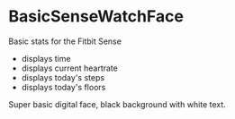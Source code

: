 # BasicSenseWatchFace

Basic stats for the Fitbit Sense

- displays time
- displays current heartrate
- displays today's steps 
- displays today's floors



Super basic digital face, black background with white text.
